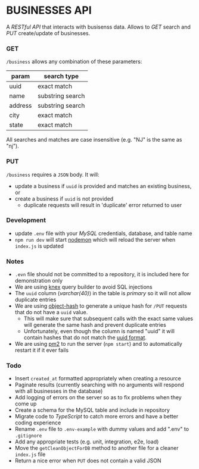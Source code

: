 # BUSINESSES API

A _RESTful API_ that interacts with busisenss data. Allows to *GET* search and *PUT* create/update of businesses.

### GET

`/business` allows any combination of these parameters:

| param   | search type |
| ------- | ----------- |
| uuid    | exact match |
| name    | substring search |
| address | substring search |
| city    | exact match |
| state   | exact match |

All searches and matches are case insensitive (e.g. "NJ" is the same as "nj").

### PUT

`/business` requires a `JSON` body. It will:

- update a business if `uuid` is provided and matches an existing business, or
- create a business if `uuid` is not provided
    - duplicate requests will result in 'duplicate' error returned to user

### Development

- update `.env` file with your _MySQL_ credentials, database, and table name
- `npm run dev` will start [nodemon](https://github.com/remy/nodemon) which will reload the server when `index.js` is updated

### Notes

- `.evn` file should not be committed to a repository, it is included here for demonstration only
- We are using [knex](https://github.com/knex/knex) query builder to avoid SQL injections
- The `uuid` column (_varchar(40)_) in the table is _primary_ so it will not allow duplicate entries
- We are using [object-hash](https://github.com/puleos/object-hash) to generate a unique hash for `/PUT` requests that do not have a `uuid` value.
   - This will make sure that subsequent calls with the exact same values will generate the same hash and prevent duplicate entries
   - Unfortunately, even though the column is named "uuid" it will contain hashes that do not match the [uuid format](https://en.wikipedia.org/wiki/Universally_unique_identifier#Format).
- We are using [pm2](https://github.com/Unitech/pm2) to run the server (`npm start`) and to automatically restart it if it ever fails

### Todo

- Insert `created_at` formatted appropriately when creating a resource
- Paginate results (currently searching with no arguments will respond with all businesses in the database)
- Add logging of errors on the server so as to fix problems when they come up
- Create a schema for the MySQL table and include in repository
- Migrate code to _TypeScript_ to catch more errors and have a better coding experience
- Rename `.env` file to `.env-example` with dummy values and add ".env" to `.gitignore`
- Add any appropriate tests (e.g. unit, integration, e2e, load)
- Move the `getCleanObjectForDB` method to another file for a cleaner `index.js` file
- Return a nice error when `PUT` does not contain a valid JSON

